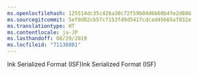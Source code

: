 ```yaml
---
ms.openlocfilehash: 125514dc35c426a30c72f59b04d6b60b4fe2d886
ms.sourcegitcommit: 5ef0d02cb57c7153fd9d5417cdcad45665af832e
ms.translationtype: HT
ms.contentlocale: ja-JP
ms.lasthandoff: 08/29/2019
ms.locfileid: "71138801"
---
```

<span data-ttu-id="2a4e2-101">Ink Serialized Format (ISF)</span><span class="sxs-lookup"><span data-stu-id="2a4e2-101">Ink Serialized Format (ISF)</span></span>